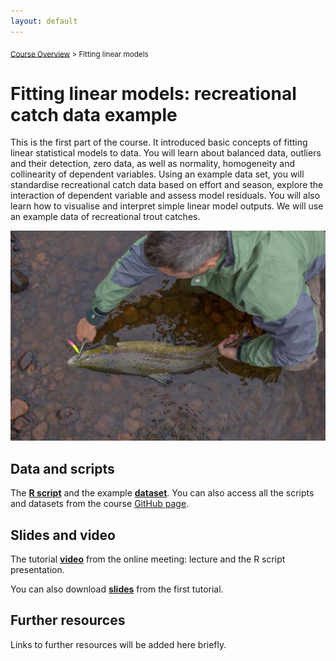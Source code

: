 ```yaml
---
layout: default
---
```


<sub>[Course Overview](index.md) \> Fitting linear models</sub>

# Fitting linear models: recreational catch data example

This is the first part of the course. It introduced basic concepts of fitting linear statistical models to data. You will learn about balanced data, outliers and their detection, zero data, as well as normality, homogeneity and collinearity of dependent variables. Using an example data set, you will standardise recreational catch data based on effort and season, explore the interaction of dependent variable and assess model residuals. You will also learn how to visualise and interpret simple linear model outputs. We will use an example data of recreational trout catches.

![](./images/trout_image_S.jpg)

## Data and scripts

The [**R script**](Trout1.R) and the example [**dataset**](trout.csv). You can also access all the scripts and datasets from the course [GitHub page](https://github.com/fishsizeproject/CPUEcourse).

## Slides and video

The tutorial [**video**](https://youtu.be/X1G6AAHFq5M) from the online meeting: lecture and the R script presentation.

You can also download [**slides**](slides/cpueD1P1.pdf) from the first tutorial.

## Further resources

Links to further resources will be added here briefly.

<br/>
